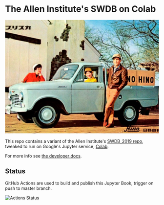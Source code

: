 # The Allen Institute's SWDB on Colab

![](jupyter_book/content/images/hilux.jpg)

This repo contains a variant of the Allen Institute's 
[SWDB_2019 repo](https://github.com/AllenInstitute/SWDB_2019), 
tweaked to run on Google's Jupyter service, [Colab](https://colab.research.google.com).

For more info see [the developer docs](./docs/devnotes.org).


## Status

GitHub Actions are used to build and publish this Jupyter Book, trigger on push to master branch.

![Actions Status](https://github.com/JohnTigue/swdb_hilux/workflows/Publish%20to%20GitHub%20Pages/badge.svg)
